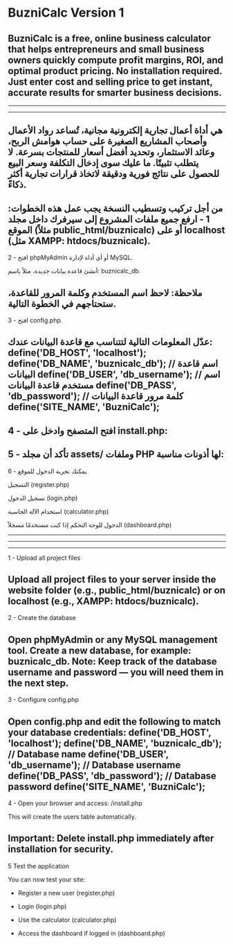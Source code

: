 # BuzniCalc Version 1
BuzniCalc is a free, online business calculator that helps entrepreneurs and small business owners quickly compute profit margins, ROI, and optimal product pricing. No installation required. Just enter cost and selling price to get instant, accurate results for smarter business decisions.
------------------------------------------------------------------------------------------------------------------------------------------------------------------------------------------------------

------------------------------------------------------------------------------------------------------------------------------------------------------------------------------------------------------

------------------------------------------------------------------------------------------------------------------------------------------------------------------------------------------------------

هي أداة أعمال تجارية إلكترونية مجانية، تُساعد رواد الأعمال وأصحاب المشاريع الصغيرة على حساب هوامش الربح، وعائد الاستثمار، وتحديد أفضل أسعار للمنتجات بسرعة. لا يتطلب تثبيتًا. ما عليك سوى إدخال التكلفة وسعر البيع للحصول على نتائج فورية ودقيقة لاتخاذ قرارات تجارية أكثر ذكاءً.
------------------------------------------------------------------------------------------------------------------------------------------------------------------------------------------------------

من أجل تركيب وتسطيب النسخة
يجب عمل هذه الخطوات:
1 - ارفع جميع ملفات المشروع إلى سيرفرك داخل مجلد الموقع (مثلاً public_html/buznicalc) أو على localhost (مثل XAMPP: htdocs/buznicalc).
------------------------------------------------------------------------------------------------------------------------------------------------------------------------------------------------------

2 - افتح phpMyAdmin أو أي أداة لإدارة MySQL.

أنشئ قاعدة بيانات جديدة، مثلاً باسم: buznicalc_db.

ملاحظة: لاحظ اسم المستخدم وكلمة المرور للقاعدة، ستحتاجهم في الخطوة التالية.
------------------------------------------------------------------------------------------------------------------------------------------------------------------------------------------------------

3 - افتح config.php.

عدّل المعلومات التالية لتتناسب مع قاعدة البيانات عندك:
define('DB_HOST', 'localhost');
define('DB_NAME', 'buznicalc_db');      // اسم قاعدة البيانات
define('DB_USER', 'db_username');       // اسم مستخدم قاعدة البيانات
define('DB_PASS', 'db_password');       // كلمة مرور قاعدة البيانات
define('SITE_NAME', 'BuzniCalc');
------------------------------------------------------------------------------------------------------------------------------------------------------------------------------------------------------


4 - افتح المتصفح وادخل على install.php:
------------------------------------------------------------------------------------------------------------------------------------------------------------------------------------------------------

5 - تأكد أن مجلد assets/ وملفات PHP لها أذونات مناسبة:
------------------------------------------------------------------------------------------------------------------------------------------------------------------------------------------------------


6 - يمكنك تجربة الدخول للموقع 

التسجيل (register.php)

تسجيل الدخول (login.php)

استخدام الآلة الحاسبة (calculator.php)

الدخول للوحة التحكم إذا كنت مستخدمًا مسجلاً (dashboard.php)

------------------------------------------------------------------------------------------------------------------------------------------------------------------------------------------------------

------------------------------------------------------------------------------------------------------------------------------------------------------------------------------------------------------

------------------------------------------------------------------------------------------------------------------------------------------------------------------------------------------------------
1 - Upload all project files

Upload all project files to your server inside the website folder (e.g., public_html/buznicalc) or on localhost (e.g., XAMPP: htdocs/buznicalc).
------------------------------------------------------------------------------------
2 - Create the database

Open phpMyAdmin or any MySQL management tool.
Create a new database, for example: buznicalc_db.
Note: Keep track of the database username and password — you will need them in the next step.
------------------------------------------------------------------------------------
3 - Configure config.php

Open config.php and edit the following to match your database credentials:
define('DB_HOST', 'localhost');
define('DB_NAME', 'buznicalc_db');      // Database name
define('DB_USER', 'db_username');       // Database username
define('DB_PASS', 'db_password');       // Database password
define('SITE_NAME', 'BuzniCalc');
------------------------------------------------------------------------------------
4 - Open your browser and access:
/install.php

This will create the users table automatically.

Important: Delete install.php immediately after installation for security.
------------------------------------------------------------------------------------
5
Test the application

You can now test your site:

* Register a new user (register.php)

* Login (login.php)

* Use the calculator (calculator.php)

* Access the dashboard if logged in (dashboard.php)



